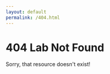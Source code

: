 ```yaml
---
layout: default
permalink: /404.html
---
```


# 404 Lab Not Found

Sorry, that resource doesn't exist!
